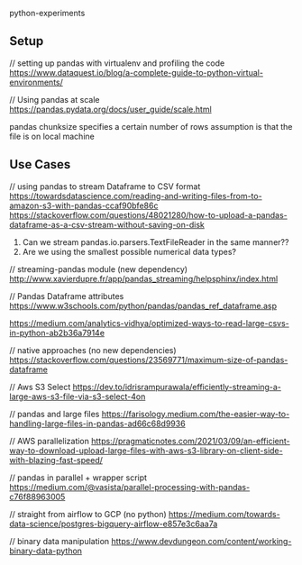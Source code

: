 python-experiments
## Setup 
// setting up pandas with virtualenv and profiling the code 
https://www.dataquest.io/blog/a-complete-guide-to-python-virtual-environments/

// Using pandas at scale
https://pandas.pydata.org/docs/user_guide/scale.html

  pandas chunksize specifies a certain number of rows
  assumption is that the file is on local machine

## Use Cases 
// using pandas to stream Dataframe to CSV format
https://towardsdatascience.com/reading-and-writing-files-from-to-amazon-s3-with-pandas-ccaf90bfe86c
https://stackoverflow.com/questions/48021280/how-to-upload-a-pandas-dataframe-as-a-csv-stream-without-saving-on-disk
1. Can we stream pandas.io.parsers.TextFileReader in the same manner??
2. Are we using the smallest possible numerical data types? 


// streaming-pandas module (new dependency)
http://www.xavierdupre.fr/app/pandas_streaming/helpsphinx/index.html

// Pandas Dataframe attributes
https://www.w3schools.com/python/pandas/pandas_ref_dataframe.asp

https://medium.com/analytics-vidhya/optimized-ways-to-read-large-csvs-in-python-ab2b36a7914e

// native approaches (no new dependencies)
https://stackoverflow.com/questions/23569771/maximum-size-of-pandas-dataframe

// Aws S3 Select 
https://dev.to/idrisrampurawala/efficiently-streaming-a-large-aws-s3-file-via-s3-select-4on

// pandas and large files 
https://farisology.medium.com/the-easier-way-to-handling-large-files-in-pandas-ad66c68d9936

// AWS parallelization 
https://pragmaticnotes.com/2021/03/09/an-efficient-way-to-download-upload-large-files-with-aws-s3-library-on-client-side-with-blazing-fast-speed/

// pandas in parallel + wrapper script
https://medium.com/@vasista/parallel-processing-with-pandas-c76f88963005

// straight from airflow to GCP  (no python)
https://medium.com/towards-data-science/postgres-bigquery-airflow-e857e3c6aa7a

// binary data manipulation 
https://www.devdungeon.com/content/working-binary-data-python
